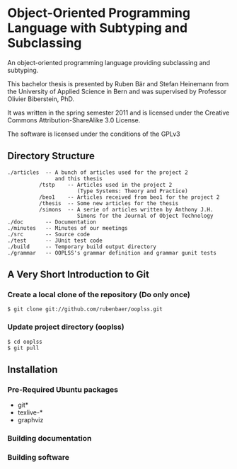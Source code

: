 Object-Oriented Programming Language with Subtyping and Subclassing
===================================================================

An object-oriented programming language providing subclassing and
subtyping.

This bachelor thesis is presented by Ruben Bär and Stefan Heinemann
from the University of Applied Science in Bern and was supervised by
Professor Olivier Biberstein, PhD.

It was written in the spring semester 2011 and is licensed under the
Creative Commons Attribution-ShareAlike 3.0 License.

The software is licensed under the conditions of the GPLv3

Directory Structure
-------------------

    ./articles  -- A bunch of articles used for the project 2
                   and this thesis
              /tstp    -- Articles used in the project 2
                          (Type Systems: Theory and Practice)
              /beo1    -- Articles received from beo1 for the project 2
              /thesis  -- Some new articles for the thesis
              /simons  -- A serie of articles written by Anthony J.H.
                          Simons for the Journal of Object Technology
    ./doc       -- Documentation
    ./minutes   -- Minutes of our meetings
    ./src       -- Source code
    ./test      -- JUnit test code
    ./build     -- Temporary build output directory
    ./grammar   -- OOPLSS's grammar definition and grammar gunit tests


A Very Short Introduction to Git
--------------------------------

### Create a local clone of the repository (Do only once)

    $ git clone git://github.com/rubenbaer/ooplss.git

### Update project directory (ooplss)

    $ cd ooplss
    $ git pull


Installation
------------

### Pre-Required Ubuntu packages

* git*
* texlive-*
* graphviz

### Building documentation

### Building software
